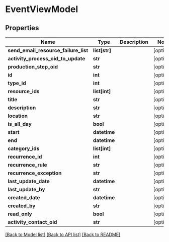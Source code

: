 # EventViewModel

## Properties
Name | Type | Description | Notes
------------ | ------------- | ------------- | -------------
**send_email_resource_failure_list** | **list[str]** |  | [optional] 
**activity_process_oid_to_update** | **str** |  | [optional] 
**production_step_oid** | **str** |  | [optional] 
**id** | **int** |  | [optional] 
**type_id** | **int** |  | [optional] 
**resource_ids** | **list[int]** |  | [optional] 
**title** | **str** |  | [optional] 
**description** | **str** |  | [optional] 
**location** | **str** |  | [optional] 
**is_all_day** | **bool** |  | [optional] 
**start** | **datetime** |  | [optional] 
**end** | **datetime** |  | [optional] 
**category_ids** | **list[int]** |  | [optional] 
**recurrence_id** | **int** |  | [optional] 
**recurrence_rule** | **str** |  | [optional] 
**recurrence_exception** | **str** |  | [optional] 
**last_update_date** | **datetime** |  | [optional] 
**last_update_by** | **str** |  | [optional] 
**created_date** | **datetime** |  | [optional] 
**created_by** | **str** |  | [optional] 
**read_only** | **bool** |  | [optional] 
**activity_contact_oid** | **str** |  | [optional] 

[[Back to Model list]](../README.md#documentation-for-models) [[Back to API list]](../README.md#documentation-for-api-endpoints) [[Back to README]](../README.md)


